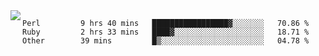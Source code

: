 

<a href="https://github.com/anuraghazra/github-readme-stats">
  <img align="left" src="https://github-readme-stats.vercel.app/api?username=kfly8&count_private=true&show_icons=true&theme=calm" />
</a>


<!--START_SECTION:waka-->

```text
Perl         9 hrs 40 mins   █████████████████▓░░░░░░░   70.86 %
Ruby         2 hrs 33 mins   ████▓░░░░░░░░░░░░░░░░░░░░   18.71 %
Other        39 mins         █▒░░░░░░░░░░░░░░░░░░░░░░░   04.78 %
```

<!--END_SECTION:waka-->
